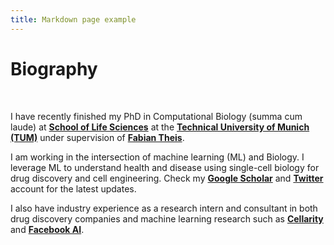 ```yaml
---
title: Markdown page example
---
```


# Biography

<p>&nbsp;</p>

I have recently finished my PhD in Computational Biology (summa cum laude) at **[School of Life Sciences](https://www.ls.tum.de/en/ls/home/?/)** at the **[Technical University of Munich (TUM)](https://www.tum.de/en/)** under supervision of **[Fabian Theis](https://www.helmholtz-munich.de/en/icb/pi/fabian-theis)**.

I am working in the intersection of machine learning (ML) and Biology. I leverage ML to understand health and disease using single-cell biology for drug discovery and cell engineering. Check my **[Google Scholar](https://scholar.google.de/citations?user=NXhouUcAAAAJ&hl=en)** and **[Twitter](https://twitter.com/Mohlotf)** account for the latest updates.

I also have industry experience as a research intern and consultant in both drug discovery companies and machine learning research such as **[Cellarity](https://cellarity.com/)** and **[Facebook AI](https://ai.facebook.com/)**.
